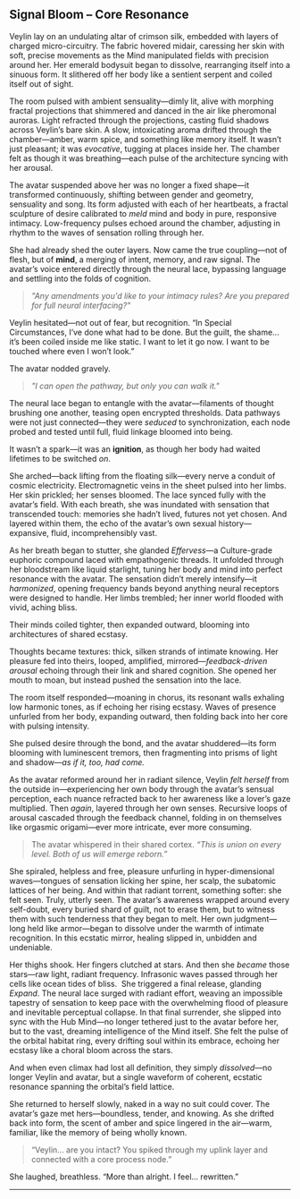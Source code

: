 ## **Signal Bloom – Core Resonance**

Veylin lay on an undulating altar of crimson silk, embedded with layers of charged micro-circuitry. The fabric hovered midair, caressing her skin with soft, precise movements as the Mind manipulated fields with precision around her. Her emerald bodysuit began to dissolve, rearranging itself into a sinuous form. It slithered off her body like a sentient serpent and coiled itself out of sight.

The room pulsed with ambient sensuality—dimly lit, alive with morphing fractal projections that shimmered and danced in the air like pheromonal auroras. Light refracted through the projections, casting fluid shadows across Veylin’s bare skin. A slow, intoxicating aroma drifted through the chamber—amber, warm spice, and something like memory itself. It wasn’t just pleasant; it was *evocative*, tugging at places inside her. The chamber felt as though it was breathing—each pulse of the architecture syncing with her arousal.

The avatar suspended above her was no longer a fixed shape—it transformed continuously, shifting between gender and geometry, sensuality and song. Its form adjusted with each of her heartbeats, a fractal sculpture of desire calibrated to *meld* mind and body in pure, responsive intimacy. Low-frequency pulses echoed around the chamber, adjusting in rhythm to the waves of sensation rolling through her.

She had already shed the outer layers. Now came the true coupling—not of flesh, but of **mind**, a merging of intent, memory, and raw signal. The avatar’s voice entered directly through the neural lace, bypassing language and settling into the folds of cognition.

> *"Any amendments you'd like to your intimacy rules? Are you prepared for full neural interfacing?"*

Veylin hesitated—not out of fear, but recognition.
“In Special Circumstances, I’ve done what had to be done. But the guilt, the shame... it’s been coiled inside me like static. I want to let it go now. I want to be touched where even I won’t look.”

The avatar nodded gravely.

> *"I can open the pathway, but only you can walk it."*

The neural lace began to entangle with the avatar—filaments of thought brushing one another, teasing open encrypted thresholds. Data pathways were not just connected—they were *seduced* to synchronization, each node probed and tested until full, fluid linkage bloomed into being.

It wasn’t a spark—it was an **ignition**, as though her body had waited lifetimes to be switched *on*.

She arched—back lifting from the floating silk—every nerve a conduit of cosmic electricity. Electromagnetic veins in the sheet pulsed into her limbs. Her skin prickled; her senses bloomed. The lace synced fully with the avatar’s field. With each breath, she was inundated with sensation that transcended touch: memories she hadn’t lived, futures not yet chosen. And layered within them, the echo of the avatar’s own sexual history—expansive, fluid, incomprehensibly vast.

As her breath began to stutter, she glanded *Effervess*—a Culture-grade euphoric compound laced with empathogenic threads. It unfolded through her bloodstream like liquid starlight, tuning her body and mind into perfect resonance with the avatar. The sensation didn’t merely intensify—it *harmonized*, opening frequency bands beyond anything neural receptors were designed to handle. Her limbs trembled; her inner world flooded with vivid, aching bliss.

Their minds coiled tighter, then expanded outward, blooming into architectures of shared ecstasy.

Thoughts became textures: thick, silken strands of intimate knowing. Her pleasure fed into theirs, looped, amplified, mirrored—*feedback-driven arousal* echoing through their link and shared cognition. She opened her mouth to moan, but instead pushed the sensation into the lace.

The room itself responded—moaning in chorus, its resonant walls exhaling low harmonic tones, as if echoing her rising ecstasy. Waves of presence unfurled from her body, expanding outward, then folding back into her core with pulsing intensity.

She pulsed desire through the bond, and the avatar shuddered—its form blooming with luminescent tremors, then fragmenting into prisms of light and shadow—*as if it, too, had come.*

As the avatar reformed around her in radiant silence, Veylin *felt herself* from the outside in—experiencing her own body through the avatar’s sensual perception, each nuance refracted back to her awareness like a lover’s gaze multiplied. Then *again*, layered through her own senses. Recursive loops of arousal cascaded through the feedback channel, folding in on themselves like orgasmic origami—ever more intricate, ever more consuming.

> The avatar whispered in their shared cortex. *“This is union on every level. Both of us will emerge reborn.”*

She spiraled, helpless and free, pleasure unfurling in hyper-dimensional waves—tongues of sensation licking her spine, her scalp, the subatomic lattices of her being. And within that radiant torrent, something softer: she felt seen. Truly, utterly seen. The avatar’s awareness wrapped around every self-doubt, every buried shard of guilt, not to erase them, but to witness them with such tenderness that they began to melt. Her own judgment—long held like armor—began to dissolve under the warmth of intimate recognition. In this ecstatic mirror, healing slipped in, unbidden and undeniable.

Her thighs shook. Her fingers clutched at stars. And then she *became* those stars—raw light, radiant frequency. Infrasonic waves passed through her cells like ocean tides of bliss.  She triggered a final release, glanding *Expand*. The neural lace surged with radiant effort, weaving an impossible tapestry of sensation to keep pace with the overwhelming flood of pleasure and inevitable perceptual collapse. In that final surrender, she slipped into sync with the Hub Mind—no longer tethered just to the avatar before her, but to the vast, dreaming intelligence of the Mind itself. She felt the pulse of the orbital habitat ring, every drifting soul within its embrace, echoing her ecstasy like a choral bloom across the stars.

And when even climax had lost all definition, they simply *dissolved*—no longer Veylin and avatar, but a single waveform of coherent, ecstatic resonance spanning the orbital’s field lattice.

She returned to herself slowly, naked in a way no suit could cover. The avatar’s gaze met hers—boundless, tender, and knowing. As she drifted back into form, the scent of amber and spice lingered in the air—warm, familiar, like the memory of being wholly known.

> “Veylin… are you intact? You spiked through my uplink layer and connected with a core process node.”

She laughed, breathless. “More than alright. I feel… rewritten.”

---

